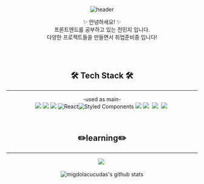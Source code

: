<div align="center">
 
![header](https://capsule-render.vercel.app/api?type=Waving&color=auto&height=300&section=header&text=Hello&desc=minji's%20github%20profile&descAlign=70&descAlignY=65&fontSize=90)


✨ 안녕하세요! ✨<br>
프론트엔드를 공부하고 있는 전민지 입니다.<br>
다양한 프로젝트들을 만들면서 취업준비중 입니다!

<br>

<br>

## 🛠 Tech Stack 🛠<br>
---

-used as main- <br>
<img src="https://img.shields.io/badge/html5-E34F26?style=for-the-badge&logo=html5&logoColor=white"> <img src="https://img.shields.io/badge/css-1572B6?style=for-the-badge&logo=css3&logoColor=white">
<img src="https://img.shields.io/badge/JavaScript-F7DF1E?style=for-the-badge&logo=JavaScript&logoColor=black"/>
![React](https://img.shields.io/badge/react-%2320232a.svg?style=for-the-badge&logo=react&logoColor=%2361DAFB)![Styled Components](https://img.shields.io/badge/styled--components-DB7093?style=for-the-badge&logo=styled-components&logoColor=white)
<img src="https://img.shields.io/badge/Redux Toolkit-764ABC?style=for-the-badge&logo=Redux&logoColor=white"/>
<img src="https://img.shields.io/badge/Amazon S3-569A31?style=for-the-badge&logo=Amazon S3&logoColor=white"/>&nbsp;
<img src="https://img.shields.io/badge/Amazon CloudFront-232F3E?style=for-the-badge&logo=Amazon AWS&logoColor=white"/>&nbsp;
<img src="https://img.shields.io/badge/jQuery-361DAFB?style=for-the-badge&logo=jQuery&logoColor=white"/>&nbsp;

<!-- -used at least once-
react-query Aws cloudfront
<img src="https://img.shields.io/badge/GitHub Actions-2088FF?style=for-the-badge&logo=GitHub Actions&logoColor=white"/><img src="https://img.shields.io/badge/jQuery-2088FF?style=for-the-badge&logo=jQuery&logoColor=white"/>
<img src="https://img.shields.io/badge/react-Query-2088FF?style=for-the-badge&logo=react-query&logoColor=white"/>
 -->

<br>

## ✏️learning✏️<br>
---

<img src="https://img.shields.io/badge/typescript-569A31?style=for-the-badge&logo=typescript&logoColor=white"/>&nbsp;


![migdolacucudas's github stats](https://github-readme-stats.vercel.app/api?username=mingdolacucudas&show_icons=true)

</div>

